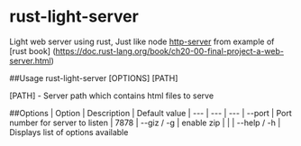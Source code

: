 # rust-light-server
Light web server using rust, Just like node [http-server](https://www.npmjs.com/package/http-server) from example of [rust book] (https://doc.rust-lang.org/book/ch20-00-final-project-a-web-server.html)

##Usage
rust-light-server [OPTIONS] [PATH]

[PATH] - Server path which contains html files to serve

##Options
| Option | Description | Default value
| --- | --- | ---
| --port | Port number for server to listen | 7878
| --giz / -g | enable zip | |
| --help / -h | Displays list of options available  



